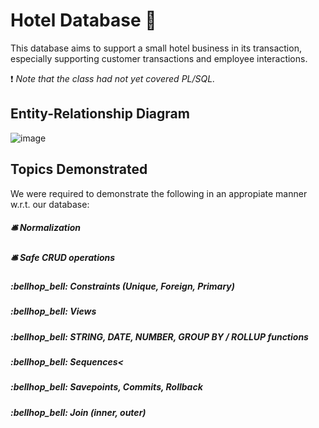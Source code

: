 # Hotel Database 	:hotel:
This database aims to support a small hotel business in its transaction, especially supporting customer transactions and employee interactions.

:exclamation: *Note that the class had not yet covered PL/SQL.*

## Entity-Relationship Diagram
![image](https://user-images.githubusercontent.com/105399768/225158516-0897cd12-86fb-4efd-bfb7-2f980a9525ab.png)

## Topics Demonstrated
We were required to demonstrate the following in an appropiate manner w.r.t. our database:
&emsp; <h5>:bellhop_bell: Normalization
&emsp; <h5>:bellhop_bell: Safe CRUD operations
<h5>:bellhop_bell: Constraints (Unique, Foreign, Primary)
<h5>:bellhop_bell: Views
<h5>:bellhop_bell: STRING, DATE, NUMBER, GROUP BY / ROLLUP functions
<h5>:bellhop_bell: Sequences<
<h5>:bellhop_bell: Savepoints, Commits, Rollback
<h5>:bellhop_bell: Join (inner, outer)



